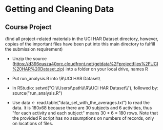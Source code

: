 Getting and Cleaning Data
=========================

## Course Project
(find all project-related materials in the UCI HAR Dataset directory, however, copies of the important files have been put into this main directory to fulfill the submission requirement)

* Unzip the source (https://d396qusza40orc.cloudfront.net/getdata%2Fprojectfiles%2FUCI%20HAR%20Dataset.zip) into a folder on your local drive, names R
* Put run_analysis.R into \R\UCI HAR Dataset\

* In RStudio: setwd("C:\\\\Users\\\\path\\\\\R\\\\UCI HAR Dataset\\\\"), followed by: source("run_analysis.R")

* Use data <- read.table("data_set_with_the_averages.txt") to read the data. It is 180x68 because there are 30 subjects and 6 activities, thus "for each activity and each subject" means 30 * 6 = 180 rows. Note that the provided R script has no assumptions on numbers of records, only on locations of files.
